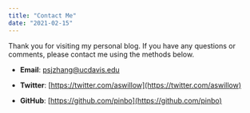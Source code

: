 ```yaml
---
title: "Contact Me"
date: "2021-02-15"
---
```


Thank you for visiting my personal blog. If you have any questions or comments, please contact me using the methods below.

- **Email**: <psjzhang@ucdavis.edu>

- **Twitter**: [https://twitter.com/aswillow](https://twitter.com/aswillow)

- **GitHub**: [https://github.com/pinbo](https://github.com/pinbo)
